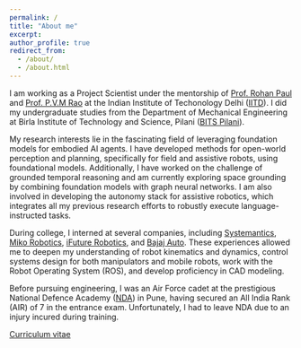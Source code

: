 ```yaml
---
permalink: /
title: "About me"
excerpt: 
author_profile: true
redirect_from: 
  - /about/
  - /about.html
---
```

I am working as a Project Scientist under the mentorship of 
[Prof. Rohan Paul](https://www.cse.iitd.ac.in/~rohanpaul/) and 
[Prof. P.V.M Rao](https://web.iitd.ac.in/~pvmrao/) at the Indian Institute of 
Techonology Delhi ([IITD](https://home.iitd.ac.in/)). I did my undergraduate studies 
from the Department of Mechanical Engineering at Birla Institute of Technology and Science, Pilani ([BITS Pilani](https://www.bits-pilani.ac.in/pilani/)). 

My research interests lie in the fascinating field of leveraging foundation models for embodied AI agents. I have developed methods for open-world perception and planning, specifically for field and assistive robots, using foundational models. Additionally, I have worked on the challenge of grounded temporal reasoning and am currently exploring space grounding by combining foundation models with graph neural networks. I am also involved in developing the autonomy stack for assistive robotics, which integrates all my previous research efforts to robustly execute language-instructed tasks. 

During college, I interned at several companies, including [Systemantics](https://www.systemantics.com/), [Miko Robotics](https://miko.ai/), [iFuture Robotics](http://www.ifuturerobotics.com), and [Bajaj Auto](https://www.bajajauto.com/). These experiences allowed me to deepen my understanding of robot kinematics and dynamics, control systems design for both manipulators and mobile robots, work with the Robot Operating System (ROS), and develop proficiency in CAD modeling.

Before pursuing engineering, I was an Air Force cadet at the prestigious National Defence Academy ([NDA](https://nda.nic.in/)) in Pune, having secured an All India Rank (AIR) of 7 in the entrance exam. Unfortunately, I had to leave NDA due to an injury incured during training.

[Curriculum vitae](https://drive.google.com/file/d/1X6T9SIjcNkOoVXLjg1-0GkKZpdHVL2-3/view?usp=sharing)